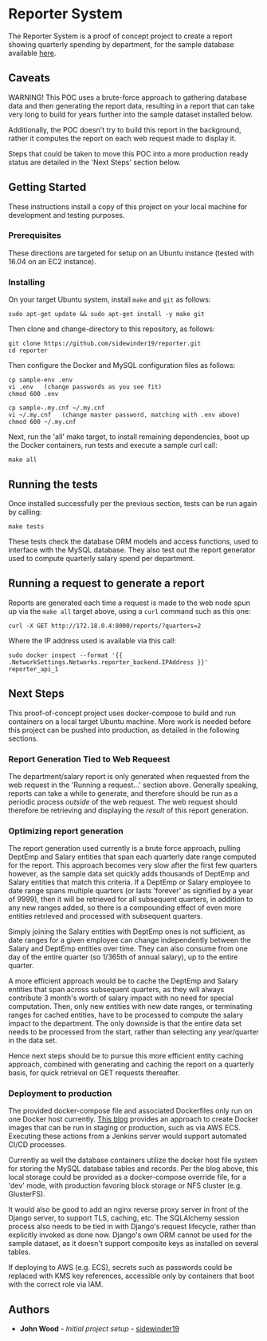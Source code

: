 # Reporter System

The Reporter System is a proof of concept project to create a report showing quarterly spending by department, for the sample database available [here](https://github.com/datacharmer/test_db).

## Caveats

WARNING! This POC uses a brute-force approach to gathering database data and then generating the report data, resulting in a report that can take very long to build for years further into the sample dataset installed below. 

Additionally, the POC doesn't try to build this report in the background, rather it computes the report on each web request made to display it. 

Steps that could be taken to move this POC into a more production ready status are detailed in the 'Next Steps' section below. 

## Getting Started

These instructions install a copy of this project on your local machine for development and testing purposes.

### Prerequisites

These directions are targeted for setup on an Ubuntu instance (tested with 16.04 on an EC2 instance). 

### Installing

On your target Ubuntu system, install `make` and `git` as follows:

```
sudo apt-get update && sudo apt-get install -y make git 
```

Then clone and change-directory to this repository, as follows:

```
git clone https://github.com/sidewinder19/reporter.git
cd reporter
```

Then configure the Docker and MySQL configuration files as follows:

```
cp sample-env .env
vi .env   (change passwords as you see fit)
chmod 600 .env

cp sample-.my.cnf ~/.my.cnf
vi ~/.my.cnf   (change master password, matching with .env above)
chmod 600 ~/.my.cnf
```

Next, run the 'all' make target, to install remaining dependencies, boot up the Docker containers, run tests and execute a sample curl call:

```
make all
```

## Running the tests

Once installed successfully per the previous section, tests can be run again by calling:

```
make tests
```

These tests check the database ORM models and access functions, used to interface with the MySQL database. They also test out the report generator used to compute quarterly salary spend per department.

## Running a request to generate a report

Reports are generated each time a request is made to the web node spun up via the `make all` target above, using a `curl` command such as this one:

```
curl -X GET http://172.18.0.4:8000/reports/?quarters=2
```

Where the IP address used is available via this call:

```
sudo docker inspect --format '{{ .NetworkSettings.Networks.reporter_backend.IPAddress }}' reporter_api_1
```

## Next Steps

This proof-of-concept project uses docker-compose to build and run containers on a local target Ubuntu machine. More work is needed before this project can be pushed into production, as detailed in the following sections.

### Report Generation Tied to Web Requeest

The department/salary report is only generated when requested from the web request in the 'Running a request...' section above. Generally speaking, reports can take a while to generate, and therefore should be run as a periodic process *outside* of the web request. The web request should therefore be retrieving and displaying the *result* of this report generation.

### Optimizing report generation

The report generation used currently is a brute force approach, pulling DeptEmp and Salary entities that span each quarterly date range computed for the report. This approach becomes very slow after the first few quarters however, as the sample data set quickly adds thousands of DeptEmp and Salary entities that match this criteria. If a DeptEmp or Salary employee to date range spans multiple quarters (or lasts 'forever' as signified by a year of 9999), then it will be retrieved for all subsequent quarters, in addition to any new ranges added, so there is a compounding effect of even more entities retrieved and processed with subsequent quarters. 

Simply joining the Salary entities with DeptEmp ones is not sufficient, as date ranges for a given employee can change independently between the Salary and DeptEmp entities over time. They can also consume from one day of the entire quarter (so 1/365th of annual salary), up to the entire quarter.

A more efficient approach would be to cache the DeptEmp and Salary entities that span across subsequent quarters, as they will always contribute 3 month's worth of salary impact with no need for special computation. Then, only new entities with new date ranges, or terminating ranges for cached entities, have to be processed to compute the salary impact to the department. The only downside is that the entire data set needs to be processed from the start, rather than selecting any year/quarter in the data set.

Hence next steps should be to pursue this more efficient entity caching approach, combined with generating and caching the report on a quarterly basis, for quick retrieval on GET requests thereafter. 

### Deployment to production

The provided docker-compose file and associated Dockerfiles only run on one Docker host currently. [This blog](https://medium.com/@basi/docker-compose-from-development-to-production-88000124a57c) provides an approach to create Docker images that can be run in staging or production, such as via AWS ECS. Executing these actions from a Jenkins server would support automated CI/CD processes. 

Currently as well the database containers utilize the docker host file system for storing the MySQL database tables and records. Per the blog above, this local storage could be provided as a docker-compose override file, for a 'dev' mode, with production favoring block storage or NFS cluster (e.g. GlusterFS). 

It would also be good to add an nginx reverse proxy server in front of the Django server, to support TLS, caching, etc. The SQLAlchemy session process also needs to be tied in with Django's request lifecycle, rather than explicitly invoked as done now. Django's own ORM cannot be used for the sample dataset, as it doesn't support composite keys as installed on several tables. 

If deploying to AWS (e.g. ECS), secrets such as passwords could be replaced with KMS key references, accessible only by containers that boot with the correct role via IAM.

## Authors

* **John Wood** - *Initial project setup* - [sidewinder19](https://github.com/sidewinder19)

